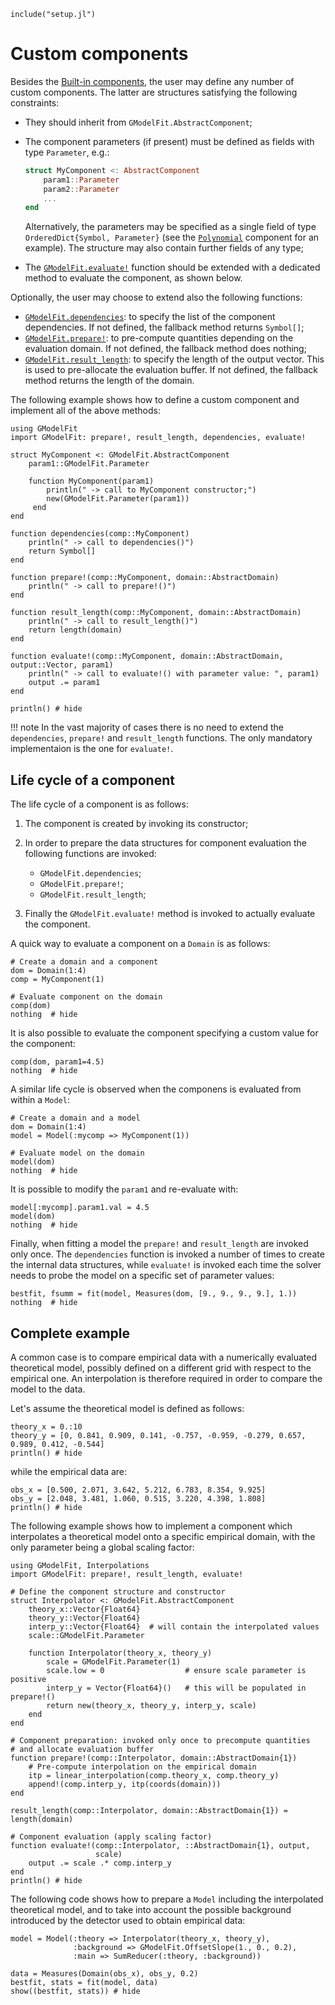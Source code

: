 ```@setup abc
include("setup.jl")
```

# Custom components

Besides the [Built-in components](@ref), the user may define any number of custom components.  The latter are structures satisfying the following constraints:

- They should inherit from `GModelFit.AbstractComponent`;

- The component parameters (if present) must be defined as fields with type `Parameter`, e.g.:
  ```julia
  struct MyComponent <: AbstractComponent
      param1::Parameter
      param2::Parameter
      ...
  end
  ```
  Alternatively, the parameters may be specified as a single field of type `OrderedDict{Symbol, Parameter}` (see the [`Polynomial`](https://github.com/gcalderone/GModelFit.jl/blob/master/src/components/Polynomial.jl) component for an example).  The structure may also contain further fields of any type;

- The [`GModelFit.evaluate!`](@ref) function should be extended with a dedicated method to evaluate the component, as shown below.


Optionally, the user may choose to extend also the following functions:
- [`GModelFit.dependencies`](@ref): to specify the list of the component dependencies.  If not defined, the fallback method returns `Symbol[]`;
- [`GModelFit.prepare!`](@ref): to pre-compute quantities depending on the evaluation domain.  If not defined, the fallback method does nothing;
- [`GModelFit.result_length`](@ref): to specify the length of the output vector. This is used to pre-allocate the evaluation buffer.  If not defined, the fallback method returns the length of the domain.



The following example shows how to define a custom component and implement all of the above methods:

```@example abc
using GModelFit
import GModelFit: prepare!, result_length, dependencies, evaluate!

struct MyComponent <: GModelFit.AbstractComponent
    param1::GModelFit.Parameter

    function MyComponent(param1)
        println(" -> call to MyComponent constructor;")
        new(GModelFit.Parameter(param1))
     end
end

function dependencies(comp::MyComponent)
    println(" -> call to dependencies()")
    return Symbol[]
end

function prepare!(comp::MyComponent, domain::AbstractDomain)
    println(" -> call to prepare!()")
end

function result_length(comp::MyComponent, domain::AbstractDomain)
    println(" -> call to result_length()")
    return length(domain)
end

function evaluate!(comp::MyComponent, domain::AbstractDomain, output::Vector, param1)
    println(" -> call to evaluate!() with parameter value: ", param1)
    output .= param1
end

println() # hide
```


!!! note
    In the vast majority of cases there is no need to extend the `dependencies`, `prepare!` and `result_length` functions. The only mandatory implementaion is the one for `evaluate!`.


## Life cycle of a component

The life cycle of a component is as follows:

1. The component is created by invoking its constructor;

1. In order to prepare the data structures for component evaluation the following functions are invoked:
   - `GModelFit.dependencies`;
   - `GModelFit.prepare!`;
   - `GModelFit.result_length`;

1. Finally the `GModelFit.evaluate!` method is invoked to actually evaluate the component.


A quick way to evaluate a component on a `Domain` is as follows:
```@example abc
# Create a domain and a component
dom = Domain(1:4)
comp = MyComponent(1)

# Evaluate component on the domain
comp(dom)
nothing  # hide
```

It is also possible to evaluate the component specifying a custom value for the component:
```@example abc
comp(dom, param1=4.5)
nothing  # hide
```

A similar life cycle is observed when the componens is evaluated from within a `Model`:
```@example abc
# Create a domain and a model
dom = Domain(1:4)
model = Model(:mycomp => MyComponent(1))

# Evaluate model on the domain
model(dom)
nothing  # hide
```

It is possible to modify the `param1` and re-evaluate with:
```@example abc
model[:mycomp].param1.val = 4.5
model(dom)
nothing  # hide
```

Finally, when fitting a model the `prepare!` and `result_length` are invoked only once.  The `dependencies` function is invoked a number of times to create the internal data structures, while `evaluate!` is invoked each time the solver needs to probe the model on a specific set of parameter values:
```@example abc
bestfit, fsumm = fit(model, Measures(dom, [9., 9., 9., 9.], 1.))
nothing  # hide
```


## Complete example

A common case is to compare empirical data with a numerically evaluated theoretical model, possibly defined on a different grid with respect to the empirical one.  An interpolation is therefore required in order to compare the model to the data.

Let's assume the theoretical model is defined as follows:
```@example abc
theory_x = 0.:10
theory_y = [0, 0.841, 0.909, 0.141, -0.757, -0.959, -0.279, 0.657, 0.989, 0.412, -0.544]
println() # hide
```
while the empirical data are:
```@example abc
obs_x = [0.500, 2.071, 3.642, 5.212, 6.783, 8.354, 9.925]
obs_y = [2.048, 3.481, 1.060, 0.515, 3.220, 4.398, 1.808]
println() # hide
```

The following example shows how to implement a component which interpolates a theoretical model onto a specific empirical domain, with the only parameter being a global scaling factor:
```@example abc
using GModelFit, Interpolations
import GModelFit: prepare!, result_length, evaluate!

# Define the component structure and constructor
struct Interpolator <: GModelFit.AbstractComponent
    theory_x::Vector{Float64}
    theory_y::Vector{Float64}
    interp_y::Vector{Float64}  # will contain the interpolated values
    scale::GModelFit.Parameter

    function Interpolator(theory_x, theory_y)
        scale = GModelFit.Parameter(1)
        scale.low = 0                  # ensure scale parameter is positive
        interp_y = Vector{Float64}()   # this will be populated in prepare!()
        return new(theory_x, theory_y, interp_y, scale)
    end
end

# Component preparation: invoked only once to precompute quantities
# and allocate evaluation buffer
function prepare!(comp::Interpolator, domain::AbstractDomain{1})
    # Pre-compute interpolation on the empirical domain
    itp = linear_interpolation(comp.theory_x, comp.theory_y)
    append!(comp.interp_y, itp(coords(domain)))
end

result_length(comp::Interpolator, domain::AbstractDomain{1}) = length(domain)

# Component evaluation (apply scaling factor)
function evaluate!(comp::Interpolator, ::AbstractDomain{1}, output,
                   scale)
    output .= scale .* comp.interp_y
end
println() # hide
```

The following code shows how to prepare a `Model` including the interpolated theoretical model, and to take into account the possible background introduced by the detector used to obtain empirical data:
```@example abc
model = Model(:theory => Interpolator(theory_x, theory_y),
              :background => GModelFit.OffsetSlope(1., 0., 0.2),
              :main => SumReducer(:theory, :background))

data = Measures(Domain(obs_x), obs_y, 0.2)
bestfit, stats = fit(model, data)
show((bestfit, stats)) # hide
```
